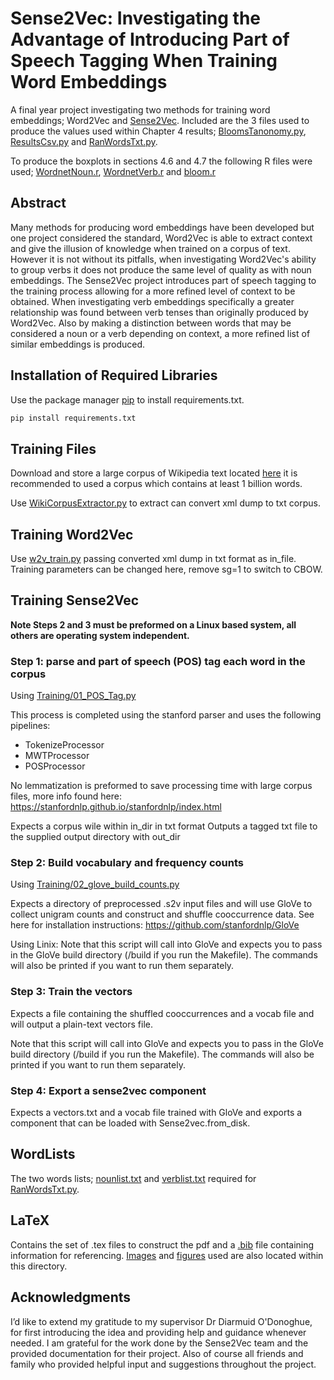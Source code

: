 # Sense2Vec: Investigating the Advantage of Introducing Part of Speech Tagging When Training Word Embeddings

A final year project investigating two methods for training word embeddings; Word2Vec and 
[Sense2Vec](https://github.com/explosion/sense2vec). Included are the 3 files used to produce the values used within 
Chapter 4 results; [BloomsTanonomy.py](../../BloomsTaxonomy.py), 
[ResultsCsv.py](../../ResultsCsv.py) and 
[RanWordsTxt.py](../../RanWordsTxt.py).

To produce the boxplots in sections 4.6 and 4.7 the following R files were used; [WordnetNoun.r](../../WordnetNoun.r),
[WordnetVerb.r](../../WordnetVerb.r) and [bloom.r](../../bloom.r)

## Abstract
Many methods for producing word embeddings have been developed but one project considered the standard, Word2Vec is 
able to extract context and give the illusion of knowledge when trained on a corpus of text. However it is not without 
its pitfalls, when investigating Word2Vec's ability to group verbs it does not produce the same level of quality as with
 noun embeddings. The Sense2Vec project introduces part of speech tagging to the training process allowing for a more 
 refined level of context to be obtained. When investigating verb embeddings specifically a greater relationship was 
 found between verb tenses than originally produced by Word2Vec. Also by making a distinction between words that may be 
 considered a noun or a verb depending on context, a more refined list of similar embeddings is produced.

## Installation of Required Libraries

Use the package manager [pip](https://pip.pypa.io/en/stable/) to install requirements.txt.

```bash
pip install requirements.txt
```

## Training Files

Download and store a large corpus of Wikipedia text located [here](https://dumps.wikimedia.org/enwiki/) it is 
recommended to used a corpus which contains at least 1 billion words.

Use [WikiCorpusExtractor.py](../../Training/WikiCorpusExtractor.py) to extract can convert xml dump to txt corpus.

## Training Word2Vec

Use [w2v_train.py](../../Training/w2v_train.py) passing converted xml dump in txt format as in_file.
Training parameters can be changed here, remove sg=1 to switch to CBOW.

## Training Sense2Vec

**Note Steps 2 and 3 must be preformed on a Linux based system, all others are operating system independent.**

### Step 1: parse and part of speech (POS) tag each word in the corpus
Using [Training/01_POS_Tag.py](../../Training/01_POS_Tag.py)

This process is completed using the stanford parser and uses the following pipelines:
- TokenizeProcessor
- MWTProcessor
- POSProcessor

No lemmatization is preformed to save processing time with large corpus files, more info found here:
https://stanfordnlp.github.io/stanfordnlp/index.html

Expects a corpus wile within in_dir in txt format
Outputs a tagged txt file to the supplied output directory with out_dir

### Step 2: Build vocabulary and frequency counts
Using [Training/02_glove_build_counts.py](../../Training/02_glove_build_counts.py)

Expects a directory of preprocessed .s2v input files and will use GloVe to
collect unigram counts and construct and shuffle cooccurrence data. See here
for installation instructions: https://github.com/stanfordnlp/GloVe

Using Linix:
Note that this script will call into GloVe and expects you to pass in the
GloVe build directory (/build if you run the Makefile). The commands will
also be printed if you want to run them separately.

### Step 3: Train the vectors

Expects a file containing the shuffled cooccurrences and a vocab file and
will output a plain-text vectors file.

Note that this script will call into GloVe and expects you to pass in the
GloVe build directory (/build if you run the Makefile). The commands will
also be printed if you want to run them separately.

### Step 4: Export a sense2vec component

Expects a vectors.txt and a vocab file trained with GloVe and exports
a component that can be loaded with Sense2vec.from_disk.

## WordLists
The two words lists; [nounlist.txt](../../WordLists/nounlist.txt) and [verblist.txt](../../WordLists/verblist.txt) 
required for [RanWordsTxt.py](../../RanWordsTxt.py).

## LaTeX
Contains the set of .tex files to construct the pdf and a [.bib](../../LaTeX/Thesis.bib) file containing information for
 referencing. [Images](../../LaTeX/images) and [figures](../../LaTeX/images) used are also located within this 
directory.

## Acknowledgments
I’d like to extend my gratitude to my supervisor Dr Diarmuid O'Donoghue, for first introducing the idea and providing 
help and guidance whenever needed. I am grateful for the work done by the Sense2Vec team and the provided documentation 
for their project. Also of course all friends and family who provided helpful input and suggestions throughout the 
project.